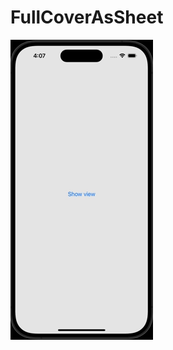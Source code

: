 # FullCoverAsSheet

![Example](https://github.com/kolesnikovakate/FullCoverAsSheet/blob/main/example.gif)
